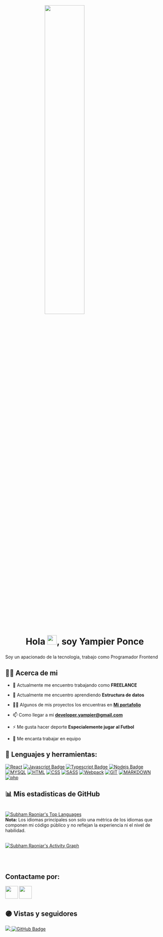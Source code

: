 <img width="50%" height="auto" src="https://i.imgur.com/06JQUeG.png" height="175px" style="margin: 0 125px 0 125px;"/>

<h1 align="center">Hola <img src="https://raw.githubusercontent.com/MartinHeinz/MartinHeinz/master/wave.gif" width="30px">, soy Yampier Ponce</h1>
<h3 align="center"></h3>Soy un apacionado de la tecnologia, trabajo como Programador Frontend

## 🙋‍♂️ Acerca de mi

- 🔭 Actualmente me encuentro trabajando como **FREELANCE**

- 🌱 Actualmente me encuentro aprendiendo **Estructura de datos**

- 👨‍💻 Algunos de mis proyectos los encuentras en **[Mi portafolio](https://yampierponce.github.io/portafolio-yampi/)**

- 📫 Como llegar a mi **developer.yampier@gmail.com**

- ⚡ Me gusta hacer deporte **Especialemente jugar al Futbol**

- 🤝 Me encanta trabajar en equipo

## 🚀 Lenguajes y herramientas:

<!-- <p align="center">
    <a href="https://reactjs.org/" target="_blank"> <img src="https://img.icons8.com/color/48/000000/react-native.png"/> </a>
    <a href="https://developer.mozilla.org/en-US/docs/Web/JavaScript" target="_blank"> <img src="https://img.icons8.com/color/48/000000/javascript.png"/> </a>
    <a href="https://www.w3.org/html/" target="_blank"> <img src="https://img.icons8.com/color/48/000000/html-5.png"/> </a>
    <a href="https://www.w3schools.com/css/" target="_blank"> <img src="https://img.icons8.com/color/48/000000/css3.png"/> </a>
    <a href="https://getbootstrap.com" target="_blank"> <img src="https://img.icons8.com/color/48/000000/bootstrap.png"/> </a>
    <a style="padding-right:8px;" href="https://nodejs.org" target="_blank"> <img src="https://img.icons8.com/color/48/000000/nodejs.png"/> </a>
    <a style="padding-right:8px;" href="https://www.mysql.com/" target="_blank"> <img src="https://img.icons8.com/fluent/50/000000/mysql-logo.png"/> </a>
    <a href="https://firebase.google.com/" target="_blank"> <img src="https://img.icons8.com/color/48/000000/firebase.png"/> </a>
    <a href="https://git-scm.com/" target="_blank"> <img src="https://img.icons8.com/color/48/000000/git.png"/> </a>
</p> -->

[![React](https://img.shields.io/badge/-React-61DBFB?style=for-the-badge&labelColor=black&logo=react&logoColor=61DBFB)](#) [![Javascript Badge](https://img.shields.io/badge/-Javascript-F0DB4F?style=for-the-badge&labelColor=black&logo=javascript&logoColor=F0DB4F)](#) [![Typescript Badge](https://img.shields.io/badge/-Typescript-007acc?style=for-the-badge&labelColor=black&logo=typescript&logoColor=007acc)](#) [![Nodejs Badge](https://img.shields.io/badge/-Nodejs-3C873A?style=for-the-badge&labelColor=black&logo=node.js&logoColor=3C873A)](#) [![MYSQL](https://img.shields.io/badge/-mySQL-F29111?style=for-the-badge&labelColor=black&logo=mysql&logoColor=FFFFFF)](#) [![HTML](https://img.shields.io/badge/-HTML-F07634?style=for-the-badge&labelColor=black&logo=html5&logoColor=F07634)](#) [![CSS](https://img.shields.io/badge/-CSS-007BC1?style=for-the-badge&labelColor=black&logo=CSS3&logoColor=007BC1)](#) [![SASS](https://img.shields.io/badge/-SASS-CF649A?style=for-the-badge&labelColor=black&logo=sass&logoColor=CF649A)](#) [![Webpack](https://img.shields.io/badge/-webpack-75AFCC?style=for-the-badge&labelColor=black&logo=webpack&logoColor=75AFCC)](#) [![GIT](https://img.shields.io/badge/-GIT-F34C28?style=for-the-badge&labelColor=black&logo=GIT&logoColor=F34C28)](#) [![MARKDOWN](https://img.shields.io/badge/-MARKDOWN-8EC8DC?style=for-the-badge&labelColor=black&logo=MARKDOWN&logoColor=ffffff)](#) [![php](https://img.shields.io/badge/-PHP-7175AA?style=for-the-badge&labelColor=black&logo=PHP&logoColor=FFFFFF)](#)
<br/>

## 📊 Mis estadisticas de GitHub

  <br/>
  <a href="https://github.com/SubhamRaoniar28/github-readme-stats"><img alt="Subham Raoniar's Top Languages" src="https://github-readme-stats.vercel.app/api/top-langs/?username=YampierPonce&langs_count=8&count_private=true&layout=compact&theme=radical&hide_border=true&bg_color=0D1117" /></a>
  <br/>
  <b>Nota:</b> Los idiomas principales son solo una métrica de los idiomas que componen mi código público y no reflejan la experiencia ni el nivel de habilidad.

<br/>
<br/>

<a href="https://github.com/SubhamRaoniar28/github-readme-activity-graph"><img alt="Subham Raoniar's Activity Graph" src="https://activity-graph.herokuapp.com/graph?username=YampierPonce&bg_color=0D1117&color=5BCDEC&line=5BCDEC&point=FFFFFF&hide_border=true" /></a>

<br/>
<br/>

## Contactame por:

<p align="left">

<a href = "https://www.linkedin.com/in/subham-raoniar/"><img src="https://img.icons8.com/fluent/48/000000/linkedin.png" width="40"/></a>
<a href = "https://twitter.com/subhamraoniar"><img src="https://img.icons8.com/fluent/48/000000/twitter.png" width="40"/></a>

</p>

## 🟣 Vistas y seguidores

<a href="https://github.com/Meghna-DAS/github-profile-views-counter">
    <img src="https://komarev.com/ghpvc/?username=YampierPonce&color=blue&style=flat-square">
</a>
<a href="https://github.com/YampierPonce?tab=followers"><img src="https://img.shields.io/github/followers/YampierPonce?label=Followers&style=blue" alt="GitHub Badge"></a>
